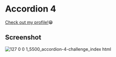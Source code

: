 # Accordion 4
<a href="https://icodethis.com/the_codebreaker" target="_blank">Check out my profile!</a>😁

## Screenshot

![127 0 0 1_5500_accordion-4-challenge_index html](https://github.com/victoriaEssien/iCodeThis-challenges/assets/79677353/baaefb9f-ca78-4950-8dbb-9bf80851481e)
